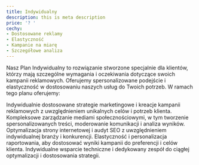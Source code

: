 ```yaml
---
title: Indywidualny
description: this is meta description
price: '? '
cechy:
- Dostosowane reklamy
- Elastyczność 
- Kampanie na miarę
- Szczegółowe analiza
---
```


Nasz Plan Indywidualny to rozwiązanie stworzone specjalnie dla klientów, którzy mają szczególne wymagania i oczekiwania dotyczące swoich kampanii reklamowych. Oferujemy spersonalizowane podejście i elastyczność w dostosowaniu naszych usług do Twoich potrzeb. W ramach tego planu oferujemy:

Indywidualnie dostosowane strategie marketingowe i kreacje kampanii reklamowych z uwzględnieniem unikalnych celów i potrzeb klienta.
Kompleksowe zarządzanie mediami społecznościowymi, w tym tworzenie spersonalizowanych treści, moderowanie komunikacji i analiza wyników.
Optymalizacja strony internetowej i audyt SEO z uwzględnieniem indywidualnej branży i konkurencji.
Elastyczność i personalizacja raportowania, aby dostosować wyniki kampanii do preferencji i celów klienta.
Indywidualne wsparcie techniczne i dedykowany zespół do ciągłej optymalizacji i dostosowania strategii.